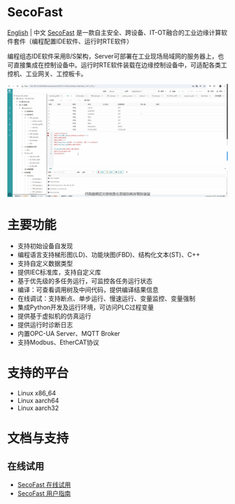 # SecoFast
[English](../README.md) | 中文
[SecoFast](https://www.jishan-tech.com/home) 是一款自主安全、跨设备、IT-OT融合的工业边缘计算软件套件（编程配置IDE软件、运行时RTE软件）

编程组态IDE软件采用B/S架构，Server可部署在工业现场局域网的服务器上，也可直接集成在控制设备中。运行时RTE软件装载在边缘控制设备中，可适配各类工控机、工业网关、工控板卡。

![](./images/introduction_zh.gif)

# 主要功能

* 支持初始设备自发现
* 编程语言支持梯形图(LD)、功能块图(FBD)、结构化文本(ST)、C++
* 支持自定义数据类型
* 提供IEC标准库，支持自定义库
* 基于优先级的多任务运行，可监控各任务运行状态
* 编译：可查看调用树及中间代码，提供编译结果信息
* 在线调试：支持断点、单步运行、慢速运行、变量监控、变量强制
* 集成Python开发及运行环境，可访问PLC过程变量
* 提供基于虚拟机的仿真运行
* 提供运行时诊断日志
* 内置OPC-UA Server、MQTT Broker
* 支持Modbus、EtherCAT协议

# 支持的平台
* Linux x86_64
* Linux aarch64
* Linux aarch32

# 文档与支持
## 在线试用
* [SecoFast 在线试用](http://www.softplc.online)
* [SecoFast 用户指南](https://doc.jishan-tech.com/IDE_Software/1Function_Overview.html)

